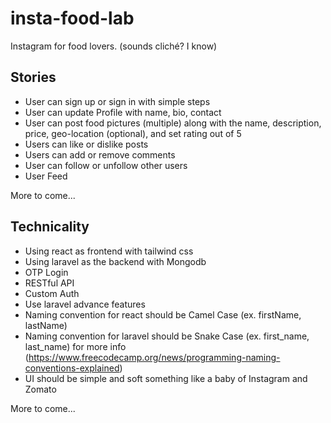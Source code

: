 # insta-food-lab

Instagram for food lovers. (sounds cliché? I know)

## Stories

- User can sign up or sign in with simple steps
- User can update Profile with name, bio, contact
- User can post food pictures (multiple) along with the name, description, price, geo-location (optional), and set rating out of 5
- Users can like or dislike posts
- Users can add or remove comments
- User can follow or unfollow other users
- User Feed

More to come...

## Technicality

- Using react as frontend with tailwind css
- Using laravel as the backend with Mongodb
- OTP Login
- RESTful API
- Custom Auth
- Use laravel advance features
- Naming convention for react should be Camel Case (ex. firstName, lastName)
- Naming convention for laravel should be Snake Case (ex. first_name, last_name) for more info (https://www.freecodecamp.org/news/programming-naming-conventions-explained)
- UI should be simple and soft something like a baby of Instagram and Zomato

More to come...
